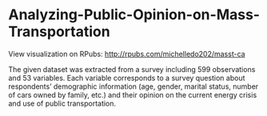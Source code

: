 # Analyzing-Public-Opinion-on-Mass-Transportation
View visualization on RPubs: http://rpubs.com/michelledo202/masst-ca


The given dataset was extracted from a survey including 599 observations and 53 variables. Each variable corresponds to a survey question about respondents’ demographic information (age, gender, marital status, number of cars owned by family, etc.) and their opinion on the current energy crisis and use of public transportation.
